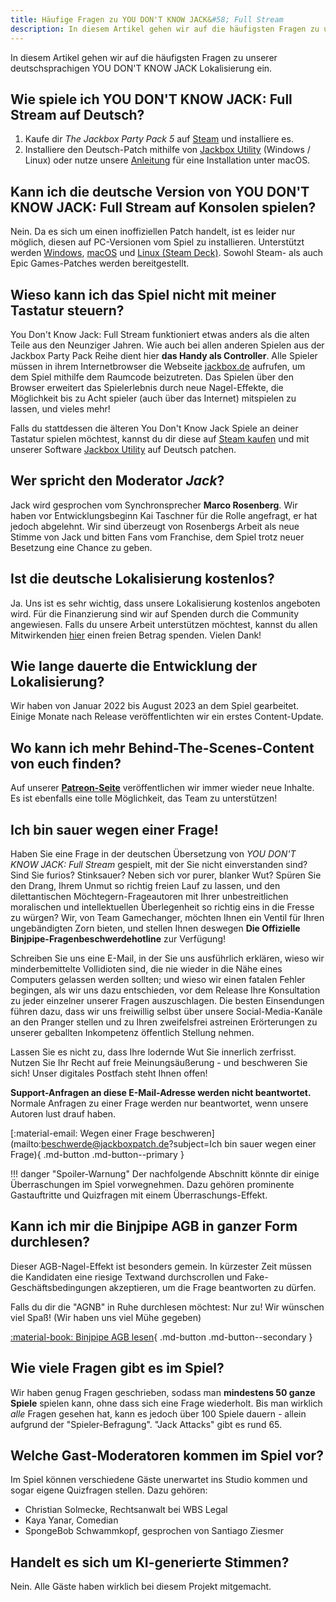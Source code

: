 ```yaml
---
title: Häufige Fragen zu YOU DON'T KNOW JACK&#58; Full Stream
description: In diesem Artikel gehen wir auf die häufigsten Fragen zu unserer deutschsprachigen YOU DON'T KNOW JACK Lokalisierung ein.
---
```


In diesem Artikel gehen wir auf die häufigsten Fragen zu unserer deutschsprachigen YOU DON'T KNOW JACK Lokalisierung ein.

## Wie spiele ich YOU DON'T KNOW JACK: Full Stream auf Deutsch?
1. Kaufe dir *The Jackbox Party Pack 5* auf [Steam](https://store.steampowered.com/app/774461/The_Jackbox_Party_Pack_5/) und installiere es.
2. Installiere den Deutsch-Patch mithilfe von [Jackbox Utility](../Installation/JackboxUtility.md) (Windows / Linux) oder nutze unsere [Anleitung](../Installation/macOS.md) für eine Installation unter macOS.

## Kann ich die deutsche Version von YOU DON'T KNOW JACK: Full Stream auf Konsolen spielen?
Nein. Da es sich um einen inoffiziellen Patch handelt, ist es leider nur möglich, diesen auf PC-Versionen vom Spiel zu installieren. Unterstützt werden [Windows](../Installation/JackboxUtility.md), [macOS](../Installation/macOS.md) und [Linux (Steam Deck)](../Installation/JackboxUtility.md). Sowohl Steam- als auch Epic Games-Patches werden bereitgestellt.

## Wieso kann ich das Spiel nicht mit meiner Tastatur steuern?
You Don't Know Jack: Full Stream funktioniert etwas anders als die alten Teile aus den Neunziger Jahren. Wie auch bei allen anderen Spielen aus der Jackbox Party Pack Reihe dient hier **das Handy als Controller**. Alle Spieler müssen in ihrem Internetbrowser die Webseite [jackbox.de](https://www.jackbox.de) aufrufen, um dem Spiel mithilfe dem Raumcode beizutreten. Das Spielen über den Browser erweitert das Spielerlebnis durch neue Nagel-Effekte, die Möglichkeit bis zu Acht spieler (auch über das Internet) mitspielen zu lassen, und vieles mehr!

Falls du stattdessen die älteren You Don't Know Jack Spiele an deiner Tastatur spielen möchtest, kannst du dir diese auf [Steam kaufen](https://store.steampowered.com/sub/33692/?l=german) und mit unserer Software [Jackbox Utility](../Installation/JackboxUtility.md) auf Deutsch patchen.

## Wer spricht den Moderator *Jack*?
Jack wird gesprochen vom Synchronsprecher **Marco Rosenberg**. Wir haben vor Entwicklungsbeginn Kai Taschner für die Rolle angefragt, er hat jedoch abgelehnt. Wir sind überzeugt von Rosenbergs Arbeit als neue Stimme von Jack und bitten Fans vom Franchise, dem Spiel trotz neuer Besetzung eine Chance zu geben.

## Ist die deutsche Lokalisierung kostenlos?
Ja. Uns ist es sehr wichtig, dass unsere Lokalisierung kostenlos angeboten wird. Für die Finanzierung sind wir auf Spenden durch die Community angewiesen. Falls du unsere Arbeit unterstützen möchtest, kannst du allen Mitwirkenden [hier](https://www.paypal.com/donate/?hosted_button_id=GME4RQWR38Y4J&locale.x=de_DE) einen freien Betrag spenden. Vielen Dank!

## Wie lange dauerte die Entwicklung der Lokalisierung?
Wir haben von Januar 2022 bis August 2023 an dem Spiel gearbeitet. Einige Monate nach Release veröffentlichten wir ein erstes Content-Update.

## Wo kann ich mehr Behind-The-Scenes-Content von euch finden?
Auf unserer [**Patreon-Seite**](https://patreon.com/jackboxpatch) veröffentlichen wir immer wieder neue Inhalte. Es ist ebenfalls eine tolle Möglichkeit, das Team zu unterstützen!

## Ich bin sauer wegen einer Frage!
Haben Sie eine Frage in der deutschen Übersetzung von *YOU DON'T KNOW JACK: Full Stream* gespielt, mit der Sie nicht einverstanden sind? Sind Sie furios? Stinksauer? Neben sich vor purer, blanker Wut? Spüren Sie den Drang, Ihrem Unmut so richtig freien Lauf zu lassen, und den dilettantischen Möchtegern-Frageautoren mit Ihrer unbestreitlichen moralischen und intellektuellen Überlegenheit so richtig eins in die Fresse zu würgen? Wir, von Team Gamechanger, möchten Ihnen ein Ventil für Ihren ungebändigten Zorn bieten, und stellen Ihnen deswegen **Die Offizielle Binjpipe-Fragenbeschwerdehotline** zur Verfügung!

Schreiben Sie uns eine E-Mail, in der Sie uns ausführlich erklären, wieso wir minderbemittelte Vollidioten sind, die nie wieder in die Nähe eines Computers gelassen werden sollten; und wieso wir einen fatalen Fehler begingen, als wir uns dazu entschieden, vor dem Release Ihre Konsultation zu jeder einzelner unserer Fragen auszuschlagen. Die besten Einsendungen führen dazu, dass wir uns freiwillig selbst über unsere Social-Media-Kanäle an den Pranger stellen und zu Ihren zweifelsfrei astreinen Erörterungen zu unserer geballten Inkompetenz öffentlich Stellung nehmen.

Lassen Sie es nicht zu, dass Ihre lodernde Wut Sie innerlich zerfrisst. Nutzen Sie Ihr Recht auf freie Meinungsäußerung - und beschweren Sie sich! Unser digitales Postfach steht Ihnen offen!

**Support-Anfragen an diese E-Mail-Adresse werden nicht beantwortet.** Normale Anfragen zu einer Frage werden nur beantwortet, wenn unsere Autoren lust drauf haben.

[:material-email: Wegen einer Frage beschweren](mailto:beschwerde@jackboxpatch.de?subject=Ich bin sauer wegen einer Frage){ .md-button .md-button--primary }

!!! danger "Spoiler-Warnung"
    Der nachfolgende Abschnitt könnte dir einige Überraschungen im Spiel vorwegnehmen. Dazu gehören prominente Gastauftritte und Quizfragen mit einem Überraschungs-Effekt.

## Kann ich mir die Binjpipe AGB in ganzer Form durchlesen?
Dieser AGB-Nagel-Effekt ist besonders gemein. In kürzester Zeit müssen die Kandidaten eine riesige Textwand durchscrollen und Fake-Geschäftsbedingungen akzeptieren, um die Frage beantworten zu dürfen.

Falls du dir die "AGNB" in Ruhe durchlesen möchtest: Nur zu! Wir wünschen viel Spaß! (Wir haben uns viel Mühe gegeben)

[:material-book: Binjpipe AGB lesen](https://jackboxpatch.de/binjpipe/TOS){ .md-button .md-button--secondary }

## Wie viele Fragen gibt es im Spiel?
Wir haben genug Fragen geschrieben, sodass man **mindestens 50 ganze Spiele** spielen kann, ohne dass sich eine Frage wiederholt. Bis man wirklich *alle* Fragen gesehen hat, kann es jedoch über 100 Spiele dauern - allein aufgrund der "Spieler-Befragung". "Jack Attacks" gibt es rund 65.

## Welche Gast-Moderatoren kommen im Spiel vor?
Im Spiel können verschiedene Gäste unerwartet ins Studio kommen und sogar eigene Quizfragen stellen. Dazu gehören:

- Christian Solmecke, Rechtsanwalt bei WBS Legal
- Kaya Yanar, Comedian
- SpongeBob Schwammkopf, gesprochen von Santiago Ziesmer

## Handelt es sich um KI-generierte Stimmen?
Nein. Alle Gäste haben wirklich bei diesem Projekt mitgemacht.